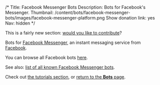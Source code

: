 /*
Title: Facebook Messenger Bots
Description: Bots for Facebook's Messenger.
Thumbnail: /content/bots/facebook-messenger-bots/images/facebook-messenger-platform.png
Show donation link: yes
Nav: hidden
*/

<div class="note">
  <p>
    This is a fairly new section: <a href="https://github.com/botwiki/botwiki.org">would you like to contribute</a>?
  </p>
</div>

Bots for [Facebook Messenger](https://www.messenger.com/), an instant messaging service from [Facebook](https://www.facebook.com/).

You can browse all Facebook bots [here](/tag/facebook+bot).

See also: [list of all known Facebook Messenger bots](https://docs.google.com/spreadsheets/d/1t2L4CjHgjtvtz2xXJnFJ1TCwy1H0dAVLeSVvv0y6GGs/edit?usp=sharing).

Check out [the tutorials section](/tutorials/facebook-messenger-bots), or [return to the **Bots** page](/bots).
